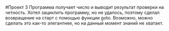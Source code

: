 #Проект 3
Программа получает число и выводит результат проверки на четность. Хотел зациклить программу, но не удалось, поэтому сделал возвращение на старт с помощью функции goto. Возможно,
можно сделать это как-то элегантнее, но на данный момент знаний не хватает.
